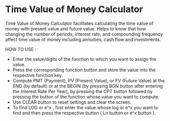 # Time Value of Money Calculator
Time Value of Money Calculator facilitates calculating the time value of money with present value and future value. Helps to know that how changing the number of periods, interest rate, and compounding frequency affect time value of money including annuities, cash flow and investments.

HOW TO USE :
* Enter the value/digits of the function to which you want to assign the value.
* Press the corresponding function button and store the value into the respective function key.
* Compute PMT (Payment), PV (Present Value), or FV (Future Value) at the END (by default) or at the BEGIN (by pressing BGN button after entering the Interest Rate Per Year), by pressing the CPT button followed by pressing the button of the function whose value you want to compute.
* Use CLEAR button to reset settings and clear the screen.
* To find LOG or e^x , first enter the value whose log or e^x you want to find and then press the respective button ( Ln button or e^x button ).
